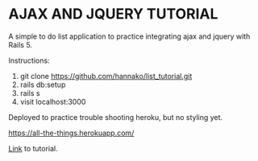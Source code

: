 # AJAX AND JQUERY TUTORIAL

A simple to do list application to practice integrating ajax and jquery with Rails 5.

Instructions:

1. git clone https://github.com/hannako/list_tutorial.git
2. rails db:setup
3. rails s
4. visit localhost:3000

Deployed to practice trouble shooting heroku, but no styling yet.

https://all-the-things.herokuapp.com/

[Link](http://roseweixel.github.io/blog/2015/07/05/integrating-ajax-and-rails-a-simple-todo-list-app/) to tutorial.
